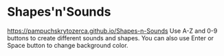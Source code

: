 # Shapes'n'Sounds

https://pampuchskrytozerca.github.io/Shapes-n-Sounds
Use A-Z and 0-9 buttons to create different sounds and shapes. 
You can also use Enter or Space button to change background color.
